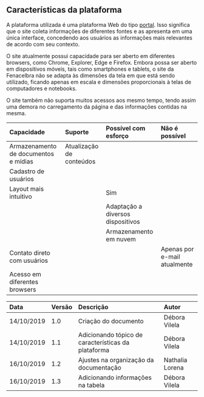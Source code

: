 ## Características da plataforma


A plataforma utilizada é uma plataforma Web do tipo [portal](https://vertigo.com.br/plataforma-digital-portal-intranet-mobile/). Isso significa que o site coleta informações de diferentes fontes e as apresenta em uma única interface, concedendo aos usuários as informações mais relevantes de acordo com seu contexto.

O site atualmente possui capacidade para ser aberto em diferentes browsers, como Chrome, Explorer, Edge e Firefox. Embora possa ser aberto em dispositivos móveis, tais como smartphones e tablets, o site da Fenacelbra não se adapta às dimensões da tela em que está sendo utilizado, ficando apenas em escala e dimensões proporcionais à telas de computadores e notebooks.

O site também não suporta muitos acessos aos mesmo tempo, tendo assim uma demora no carregamento da página e das informações contidas na mesma.

 |Capacidade |Suporte |Possível com esforço |Não é possível |
 | :----------------------------------- | :----------------------- | :-------------------------------- | :------------- |
 |Armazenamento de documentos e mídias |Atualização de conteúdos|
 |Cadastro de usuários||||
 |Layout mais intuitivo|| Sim||
 |||Adaptação a diversos dispositivos||
 |||Armazenamento em nuvem|
 |Contato direto com usuários|||Apenas por e-mail atualmente|
 |Acesso em diferentes browsers||||

| Data       | Versão | Descrição                                           | Autor             |
| :--------- | :----- | :-------------------------------------------------- | :---------------- |
| 14/10/2019 | 1.0    | Criação do documento| Débora Vilela     |
| 14/10/2019 | 1.1    | Adicionando tópico de características da plataforma | Débora Vilela     |
| 16/10/2019 | 1.2    | Ajustes na organização da documentação | Nathalia Lorena     |
|16/10/2019| 1.3| Adicionando informações na tabela| Débora Vilela|